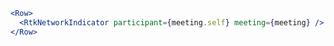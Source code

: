 ```jsx live
<Row>
  <RtkNetworkIndicator participant={meeting.self} meeting={meeting} />
</Row>
```
